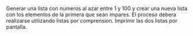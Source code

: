 Generar una lista con numeros al azar entre 1 y 100 y crear una nueva lista con los elementos de la primera que sean impares. El proceso debera realizarse utilizando listas por comprension. Imprimir las dos listas por pantalla.